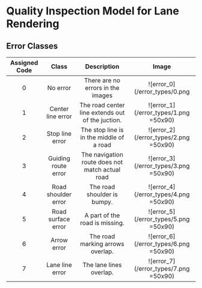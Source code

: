 # Quality Inspection Model for Lane Rendering

## Error Classes

| Assigned Code |        Class        |                   Description                    |                 Image                 |
| :-----------: | :-----------------: | :----------------------------------------------: | :-----------------------------------: |
|       0       |      No error       |        There are no errors in the images         | ![error_0](/error_types/0.png | width=50) |
|       1       |  Center line error  | The road center line extends out of the juction. | ![error_1](/error_types/1.png =50x90) |
|       2       |   Stop line error   |     The stop line is in the middle of a road     | ![error_2](/error_types/2.png =50x90) |
|       3       | Guiding route error | The navigation route does not match actual road  | ![error_3](/error_types/3.png =50x90) |
|       4       | Road shoulder error |           The road shoulder is bumpy.            | ![error_4](/error_types/4.png =50x90) |
|       5       | Road surface error  |          A part of the road is missing.          | ![error_5](/error_types/5.png =50x90) |
|       6       |     Arrow error     |         The road marking arrows overlap.         | ![error_6](/error_types/6.png =50x90) |
|       7       |   Lane line error   |             The lane lines overlap.              | ![error_7](/error_types/7.png =50x90) |
